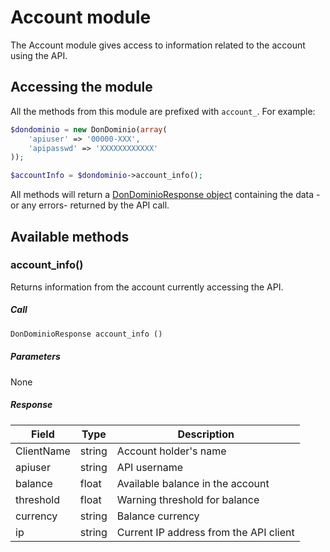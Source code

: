 # Account module
The Account module gives access to information related to the account using the API.

## Accessing the module
All the methods from this module are prefixed with `account_`. For example:

```php
$dondominio = new DonDominio(array(
	'apiuser' => '00000-XXX',
	'apipasswd' => 'XXXXXXXXXXXX'
));

$accountInfo = $dondominio->account_info();
```

All methods will return a [DonDominioResponse object](https://github.com/DonDominio/DonDominioPHP/wiki/DonDominioResponse) containing the data -or any errors- returned by the API call.

## Available methods

### account_info()
Returns information from the account currently accessing the API.

##### Call
```php
DonDominioResponse account_info ()
```

##### Parameters
None

##### Response

| Field | Type | Description |
| ----- | ---- | ----------- |
| ClientName | string | Account holder's name |
| apiuser | string | API username |
| balance | float | Available balance in the account |
| threshold | float | Warning threshold for balance |
| currency | string | Balance currency |
| ip | string | Current IP address from the API client |